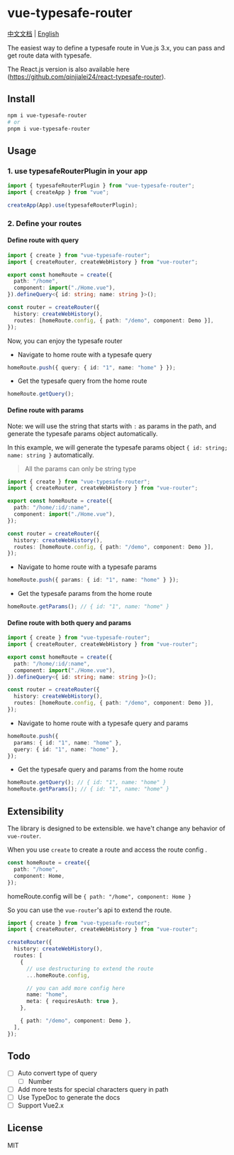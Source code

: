 # vue-typesafe-router

[中文文档](./README.zh-CN.md) | [English](./README.md)

The easiest way to define a typesafe route in Vue.js 3.x, you can pass and get route data with typesafe.

The React.js version is also available here (https://github.com/qinjialei24/react-typesafe-router).

## Install

```bash
npm i vue-typesafe-router
# or
pnpm i vue-typesafe-router
```

## Usage

### 1. use typesafeRouterPlugin in your app

```ts
import { typesafeRouterPlugin } from "vue-typesafe-router";
import { createApp } from "vue";

createApp(App).use(typesafeRouterPlugin);
```

### 2. Define your routes

#### Define route with query

```ts
import { create } from "vue-typesafe-router";
import { createRouter, createWebHistory } from "vue-router";

export const homeRoute = create({
  path: "/home",
  component: import("./Home.vue"),
}).defineQuery<{ id: string; name: string }>();

const router = createRouter({
  history: createWebHistory(),
  routes: [homeRoute.config, { path: "/demo", component: Demo }],
});
```

Now, you can enjoy the typesafe router

- Navigate to home route with a typesafe query

```ts
homeRoute.push({ query: { id: "1", name: "home" } });
```

- Get the typesafe query from the home route

```ts
homeRoute.getQuery();
```

#### Define route with params

Note: we will use the string that starts with `:` as params in the path, and generate the typesafe params object automatically.

In this example, we will generate the typesafe params object `{ id: string; name: string }` automatically.

> All the params can only be string type

```ts
import { create } from "vue-typesafe-router";
import { createRouter, createWebHistory } from "vue-router";

export const homeRoute = create({
  path: "/home/:id/:name",
  component: import("./Home.vue"),
});

const router = createRouter({
  history: createWebHistory(),
  routes: [homeRoute.config, { path: "/demo", component: Demo }],
});
```

- Navigate to home route with a typesafe params

```ts
homeRoute.push({ params: { id: "1", name: "home" } });
```

- Get the typesafe params from the home route

```ts
homeRoute.getParams(); // { id: "1", name: "home" }
```

#### Define route with both query and params

```ts
import { create } from "vue-typesafe-router";
import { createRouter, createWebHistory } from "vue-router";

export const homeRoute = create({
  path: "/home/:id/:name",
  component: import("./Home.vue"),
}).defineQuery<{ id: string; name: string }>();

const router = createRouter({
  history: createWebHistory(),
  routes: [homeRoute.config, { path: "/demo", component: Demo }],
});
```

- Navigate to home route with a typesafe query and params

```ts
homeRoute.push({
  params: { id: "1", name: "home" },
  query: { id: "1", name: "home" },
});
```

- Get the typesafe query and params from the home route

```ts
homeRoute.getQuery(); // { id: "1", name: "home" }
homeRoute.getParams(); // { id: "1", name: "home" }
```

## Extensibility

The library is designed to be extensible. we have't change any behavior of `vue-router`.

When you use `create` to create a route and access the route config .

```ts
const homeRoute = create({
  path: "/home",
  component: Home,
});
```

homeRoute.config will be `{ path: "/home", component: Home }`

So you can use the `vue-router`'s api to extend the route.

```ts
import { create } from "vue-typesafe-router";
import { createRouter, createWebHistory } from "vue-router";

createRouter({
  history: createWebHistory(),
  routes: [
    {
      // use destructuring to extend the route
      ...homeRoute.config,

      // you can add more config here
      name: "home",
      meta: { requiresAuth: true },
    },

    { path: "/demo", component: Demo },
  ],
});
```

## Todo

- [ ] Auto convert type of query
  - [ ] Number
- [ ] Add more tests for special characters query in path
- [ ] Use TypeDoc to generate the docs
- [ ] Support Vue2.x

## License

MIT
